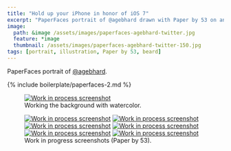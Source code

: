 ```yaml
---
title: "Hold up your iPhone in honor of iOS 7"
excerpt: "PaperFaces portrait of @agebhard drawn with Paper by 53 on an iPad."
image: 
  path: &image /assets/images/paperfaces-agebhard-twitter.jpg 
  feature: *image
  thumbnail: /assets/images/paperfaces-agebhard-twitter-150.jpg
tags: [portrait, illustration, Paper by 53, beard]
---
```


PaperFaces portrait of <a href="http://twitter.com/agebhard">@agebhard</a>.

{% include boilerplate/paperfaces-2.md %}

<figure>
  <a href="/assets/images/paperfaces-agebhard-process-1-lg.jpg"><img src="/assets/images/paperfaces-agebhard-process-1-750.jpg" alt="Work in process screenshot"></a>
  <figcaption>Working the background with watercolor.</figcaption>
</figure>

<figure class="half">
  <a href="/assets/images/paperfaces-agebhard-process-2-lg.jpg"><img src="/assets/images/paperfaces-agebhard-process-2-600.jpg" alt="Work in process screenshot"></a>
  <a href="/assets/images/paperfaces-agebhard-process-3-lg.jpg"><img src="/assets/images/paperfaces-agebhard-process-3-600.jpg" alt="Work in process screenshot"></a>
  <a href="/assets/images/paperfaces-agebhard-process-4-lg.jpg"><img src="/assets/images/paperfaces-agebhard-process-4-600.jpg" alt="Work in process screenshot"></a>
  <a href="/assets/images/paperfaces-agebhard-process-5-lg.jpg"><img src="/assets/images/paperfaces-agebhard-process-5-600.jpg" alt="Work in process screenshot"></a>
  <a href="/assets/images/paperfaces-agebhard-process-6-lg.jpg"><img src="/assets/images/paperfaces-agebhard-process-6-600.jpg" alt="Work in process screenshot"></a>
  <a href="/assets/images/paperfaces-agebhard-process-7-lg.jpg"><img src="/assets/images/paperfaces-agebhard-process-7-600.jpg" alt="Work in process screenshot"></a>
  <figcaption>Work in progress screenshots (Paper by 53).</figcaption>
</figure>
